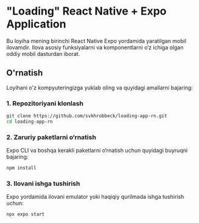 # "Loading" React Native + Expo Application

Bu loyiha mening birinchi React Native Expo yordamida yaratilgan mobil ilovamdir. Ilova asosiy funksiyalarni va komponentlarni o‘z ichiga olgan oddiy mobil dasturdan iborat.

## O'rnatish

Loyihani o'z kompyuteringizga yuklab oling va quyidagi amallarni bajaring:

### 1. Repozitoriyani klonlash

```bash
git clone https://github.com/svkhrobbeck/loading-app-rn.git
cd loading-app-rn
```

### 2. Zaruriy paketlarni o‘rnatish

Expo CLI va boshqa kerakli paketlarni o‘rnatish uchun quyidagi buyruqni bajaring:

```bash
npm install
```

### 3. Ilovani ishga tushirish

Expo yordamida ilovani emulator yoki haqiqiy qurilmada ishga tushirish uchun:

```bash
npx expo start
```
